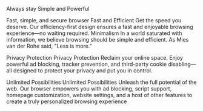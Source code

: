 Always stay Simple and Powerful

Fast, simple, and secure browser
Fast and Efficient
Get the speed you deserve. Our efficiency-first design ensures a fast and enjoyable browsing experience—no waiting required.
Minimalism
In a world saturated with information, we believe browsing should be simple and efficient. As Mies van der Rohe said, "Less is more."

Privacy Protection
 Privacy Protection
Reclaim your online space. Enjoy powerful ad blocking, tracker prevention, and third-party cookie disabling—all designed to protect your privacy and put you in control.

Unlimited Possibilities
 Unlimited Possibilities
Unleash the full potential of the web. Our browser empowers you with ad blocking, script support, homepage customization, website settings, and a host of other features to create a truly personalized browsing experience
